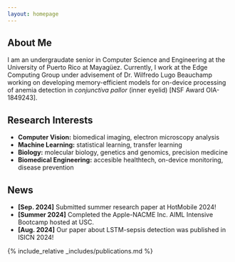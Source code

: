 ```yaml
---
layout: homepage
---
```


## About Me

I am an undergraudate senior in Computer Science and Engineering at the University of Puerto Rico at Mayagüez. Currently, I work at the Edge Computing Group under advisement of Dr. Wilfredo Lugo Beauchamp working on developing memory-efficient models for on-device processing of anemia detection in *conjunctiva pallor* (inner eyelid) [NSF Award OIA-1849243].

## Research Interests

- **Computer Vision:** biomedical imaging, electron microscopy analysis
- **Machine Learning:** statistical learning, transfer learning
- **Biology:** molecular biology, genetics and genomics, precision medicine
- **Biomedical Engineering:** accesible healthtech, on-device monitoring, disease prevention

## News

- **[Sep. 2024]** Submitted summer research paper at HotMobile 2024!
- **[Summer 2024]** Completed the Apple-NACME Inc. AIML Intensive Bootcamp hosted at USC.
- **[Aug. 2024]** Our paper about LSTM-sepsis detection was published in ISICN 2024!

{% include_relative _includes/publications.md %}

<!-- {% include_relative _includes/services.md %} -->

